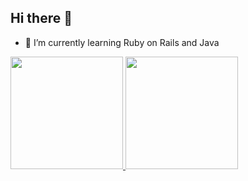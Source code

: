 ## Hi there 👋

- 🌱 I’m currently learning Ruby on Rails and Java

<div>
  <a href="https://github.com/LucasRochaM">
  <img height="180em" src="https://github-readme-stats.vercel.app/api?username=LucasRochaM&show_icons=true&theme=dracula&include_all_commits=true&count_private=true"/>
  <img height="180em" src="https://github-readme-stats.vercel.app/api/top-langs/?username=LucasRochaM&layout=compact&langs_count=7&theme=dracula"/>
</div>
<!--
**LucasRochaM/LucasRochaM** is a ✨ _special_ ✨ repository because its `README.md` (this file) appears on your GitHub profile.

Here are some ideas to get you started:


- 👯 I’m looking to collaborate on ...
- 🤔 I’m looking for help with ...
- 💬 Ask me about ...
- 📫 How to reach me: ...
- 😄 Pronouns: ...
- ⚡ Fun fact: ...
-->
